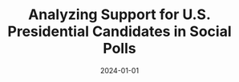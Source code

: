 ---
title: "Analyzing Support for U.S. Presidential Candidates in Social Polls"
collection: publications
date: 2024-01-01
year: 2024
venue: 'JQD:DM (ICWSM&apos;24)'
paperurl: 'https://journalqd.org/article/view/5897/4514'
resourceslug: no_resource
authors: 'S. Scarano, V. Vasudevan, M. Samory, J. Yang, and P.A. Grabowicz'
---